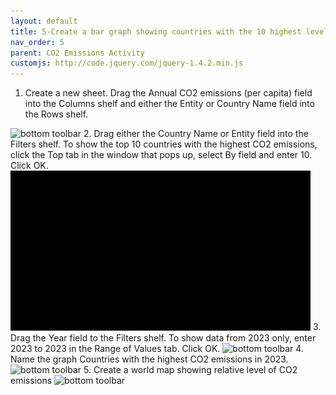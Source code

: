 ```yaml
---
layout: default
title: 5-Create a bar graph showing countries with the 10 highest levels of CO2 emissions in 2023
nav_order: 5
parent: CO2 Emissions Activity
customjs: http://code.jquery.com/jquery-1.4.2.min.js
---
```


1.	Create a new sheet. Drag the Annual CO2 emissions (per capita) field into the Columns shelf and either the Entity or Country Name field into the Rows shelf.
<img src="images\Tableau-5-1.gif" alt="bottom toolbar" style="width:480px;"> 
2.	Drag either the Country Name or Entity field into the Filters shelf. To show the top 10 countries with the highest CO2 emissions, click the Top tab in the window that pops up, select By field and enter 10. Click OK.
<img src="images\Tableau 5-2.gif" alt="bottom toolbar" style="width:480px;">
3.	Drag the Year field to the Filters shelf. To show data from 2023 only, enter 2023 to 2023 in the Range of Values tab. Click OK.
<img src="images\Tableau-5-3.gif" alt="bottom toolbar" style="width:480px;">
4.	Name the graph Countries with the highest CO2 emissions in 2023.
<img src="images\Tableau-5-4.gif" alt="bottom toolbar" style="width:480px;">
5. Create a world map showing relative level of CO2 emissions
<img src="images\Tableau-5-5.gif" alt="bottom toolbar" style="width:480px;">
